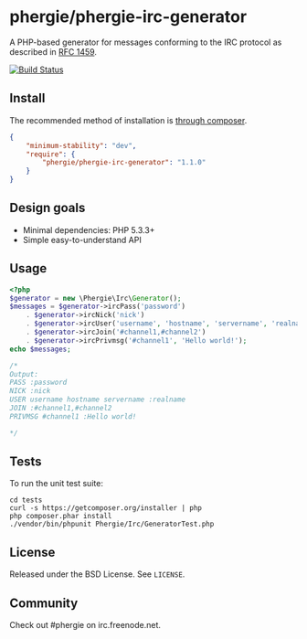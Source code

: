 # phergie/phergie-irc-generator

A PHP-based generator for messages conforming to the IRC protocol as described in [RFC 1459](http://irchelp.org/irchelp/rfc/rfc.html).

[![Build Status](https://secure.travis-ci.org/phergie/phergie-irc-generator.png?branch=master)](http://travis-ci.org/phergie/phergie-irc-generator)

## Install

The recommended method of installation is [through composer](http://getcomposer.org).

```JSON
{
    "minimum-stability": "dev",
    "require": {
        "phergie/phergie-irc-generator": "1.1.0"
    }
}
```

## Design goals

* Minimal dependencies: PHP 5.3.3+
* Simple easy-to-understand API

## Usage

```php
<?php
$generator = new \Phergie\Irc\Generator();
$messages = $generator->ircPass('password')
    . $generator->ircNick('nick')
    . $generator->ircUser('username', 'hostname', 'servername', 'realname')
    . $generator->ircJoin('#channel1,#channel2')
    . $generator->ircPrivmsg('#channel1', 'Hello world!');
echo $messages;

/*
Output:
PASS :password
NICK :nick
USER username hostname servername :realname
JOIN :#channel1,#channel2
PRIVMSG #channel1 :Hello world!

*/

```

## Tests

To run the unit test suite:

```
cd tests
curl -s https://getcomposer.org/installer | php
php composer.phar install
./vendor/bin/phpunit Phergie/Irc/GeneratorTest.php
```

## License

Released under the BSD License. See `LICENSE`.

## Community

Check out #phergie on irc.freenode.net.
